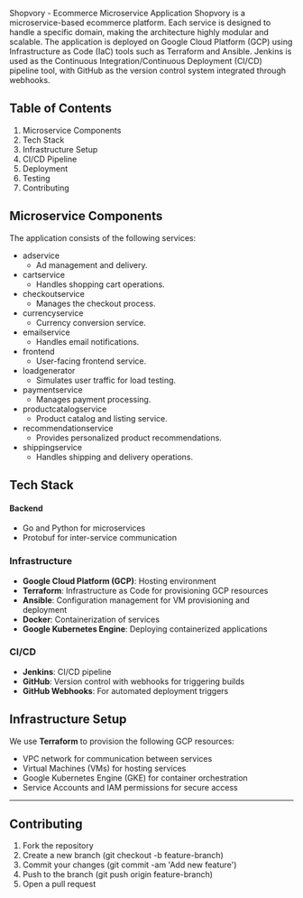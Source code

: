 Shopvory - Ecommerce Microservice Application
Shopvory is a microservice-based ecommerce platform. Each service is designed to handle a specific domain, making the architecture highly modular and scalable. The application is deployed on Google Cloud Platform (GCP) using Infrastructure as Code (IaC) tools such as Terraform and Ansible. Jenkins is used as the Continuous Integration/Continuous Deployment (CI/CD) pipeline tool, with GitHub as the version control system integrated through webhooks.

## Table of Contents
1. Microservice Components
2. Tech Stack
3. Infrastructure Setup
4. CI/CD Pipeline
5. Deployment
6. Testing
7. Contributing
   
## Microservice Components
The application consists of the following services:

- adservice
  - Ad management and delivery.
- cartservice
  - Handles shopping cart operations.
- checkoutservice
  - Manages the checkout process.
- currencyservice
  - Currency conversion service.
- emailservice
  - Handles email notifications.
- frontend
  - User-facing frontend service.
- loadgenerator
  - Simulates user traffic for load testing.
- paymentservice
  - Manages payment processing.
- productcatalogservice
  - Product catalog and listing service.
- recommendationservice
  - Provides personalized product recommendations.
- shippingservice
  - Handles shipping and delivery operations.
    
## Tech Stack
#### Backend
- Go and Python for microservices
- Protobuf for inter-service communication
  
### Infrastructure
- **Google Cloud Platform (GCP)**: Hosting environment
- **Terraform**: Infrastructure as Code for provisioning GCP resources
- **Ansible**: Configuration management for VM provisioning and deployment
- **Docker**: Containerization of services
- **Google Kubernetes Engine**: Deploying containerized applications

### CI/CD
- **Jenkins**: CI/CD pipeline
- **GitHub**: Version control with webhooks for triggering builds
- **GitHub Webhooks**: For automated deployment triggers
  
## Infrastructure Setup
We use **Terraform** to provision the following GCP resources:

- VPC network for communication between services
- Virtual Machines (VMs) for hosting services
- Google Kubernetes Engine (GKE) for container orchestration
- Service Accounts and IAM permissions for secure access

---
## Contributing
1. Fork the repository
2. Create a new branch (git checkout -b feature-branch)
3. Commit your changes (git commit -am 'Add new feature')
4. Push to the branch (git push origin feature-branch)
5. Open a pull request
